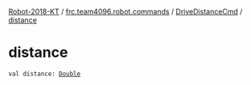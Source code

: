 [Robot-2018-KT](../../index.md) / [frc.team4096.robot.commands](../index.md) / [DriveDistanceCmd](index.md) / [distance](./distance.md)

# distance

`val distance: `[`Double`](https://kotlinlang.org/api/latest/jvm/stdlib/kotlin/-double/index.html)